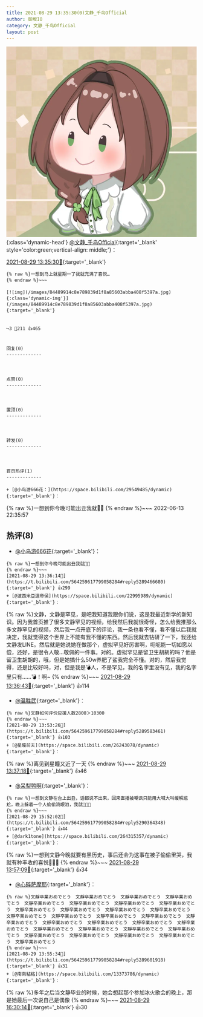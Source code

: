 ```yaml
---
title: 2021-08-29 13:35:30(0)文静_千鸟Official
author: 御坂IO
category: 文静_千鸟Official
layout: post
---
```


![img](/images/ac7482ed1b9a7f203dc68c0c4a77c488a27b108a.jpg){:class='dynamic-head'}
[@文静_千鸟Official](https://space.bilibili.com/667526012/dynamic){:target='_blank' style='color:green;vertical-align: middle;'}：

[2021-08-29 13:35:30🔗](https://t.bilibili.com/564259617799058284){:target='_blank'}

~~~
{% raw %}一想到马上就星期一了我就充满了喜悦…
{% endraw %}~~~

[![img](/images/84489914c8e789839d1f8a85603abba408f5397a.jpg){:class='dynamic-img'}](/images/84489914c8e789839d1f8a85603abba408f5397a.jpg){:target='_blank'}


↪️3 💬211 👍465


回复(0)
-------------



点赞(0)
-------------



置顶(0)
-------------



转发(0)
-------------



首页热评(1)
-------------

+ [@小鸟游666花：](https://space.bilibili.com/29549485/dynamic){:target='_blank'}：
~~~
{% raw %}一想到你今晚可能出丑我就🥰🥰
{% endraw %}~~~
2022-06-13 22:35:57


热评(8)
-------------

+ [@小鸟游666花](https://space.bilibili.com/29549485/dynamic){:target='_blank'}：
~~~
{% raw %}一想到你今晚可能出丑我就🥰🥰
{% endraw %}~~~
[2021-08-29 13:36:14🔗](https://t.bilibili.com/564259617799058284#reply5289466680){:target='_blank'} 👍299
+ [@波西米亞選帝侯](https://space.bilibili.com/22995989/dynamic){:target='_blank'}：
~~~
{% raw %}文静，文静是罕见，是吧我知道我跟你们说，这是我最近新学的新知识。因为我首页推了很多文静罕见的视频，给我然后我就很奇怪，怎么给我推那么多文静罕见的视频，然后我一点开底下的评论，我一条也看不懂，看不懂以后我就决定，我就觉得这个世界上不能有我不懂的东西。然后我就去钻研了一下，我还给文静发LINE。然后就是她说她在做那个，虚拟罕见好厉害啊，呃呃能一切如愿以偿，还好，是很令人敬...敬佩的一件事。对的。虚拟罕见是留卫生胡胡的吗？他是留卫生胡胡的，哦，但是她搞什么50w养肥了鲨我完全不懂。对的，然后我觉得，还是比较好吗，对，但是我是💣人，不是罕见，我的名字里没有见，我的名字里只有……💣！啊~
{% endraw %}~~~
[2021-08-29 13:36:43🔗](https://t.bilibili.com/564259617799058284#reply5289459179){:target='_blank'} 👍114
+ [@温胜武](https://space.bilibili.com/33630561/dynamic){:target='_blank'}：
~~~
{% raw %}文静如何评价应援人数2800＞10300
{% endraw %}~~~
[2021-08-29 13:53:26🔗](https://t.bilibili.com/564259617799058284#reply5289583461){:target='_blank'} 👍103
+ [@星瞳前夫](https://space.bilibili.com/26243078/dynamic){:target='_blank'}：
~~~
{% raw %}离见到星瞳又近了一天
{% endraw %}~~~
[2021-08-29 13:37:18🔗](https://t.bilibili.com/564259617799058284#reply5289470683){:target='_blank'} 👍46
+ [@呆梨鸭啊](https://space.bilibili.com/17887038/dynamic){:target='_blank'}：
~~~
{% raw %}一想到文静在台上出丑，话都说不出来，回来直播被嘲讽只能用大喊大叫缓解尴尬，晚上躲着一个人偷偷流眼泪，我就🥵🥵🥵
{% endraw %}~~~
[2021-08-29 15:52:02🔗](https://t.bilibili.com/564259617799058284#reply5290364348){:target='_blank'} 👍44
+ [@dark1tone](https://space.bilibili.com/264315357/dynamic){:target='_blank'}：
~~~
{% raw %}一想到文静今晚就要有黑历史，事后还会为这事在被子偷偷里哭，我就有种丰收的喜悦🥵🥵🥵
{% endraw %}~~~
[2021-08-29 13:57:09🔗](https://t.bilibili.com/564259617799058284#reply5289612058){:target='_blank'} 👍34
+ [@心碎萨摩耶](https://space.bilibili.com/157758800/dynamic){:target='_blank'}：
~~~
{% raw %}文靜卒業おめでとう　文靜卒業おめでとう　文靜卒業おめでとう　文靜卒業おめでとう　文靜卒業おめでとう　文靜卒業おめでとう　文靜卒業おめでとう　文靜卒業おめでとう　文靜卒業おめでとう　文靜卒業おめでとう　文靜卒業おめでとう　文靜卒業おめでとう　文靜卒業おめでとう　文靜卒業おめでとう　文靜卒業おめでとう　文靜卒業おめでとう　文靜卒業おめでとう　文靜卒業おめでとう　文靜卒業おめでとう　文靜卒業おめでとう　文靜卒業おめでとう　文靜卒業おめでとう　文靜卒業おめでとう　文靜卒業おめでとう　文靜卒業おめでとう　文靜卒業おめでとう　文靜卒業おめでとう　文靜卒業おめでとう　文靜卒業おめでとう　文靜卒業おめでとう
{% endraw %}~~~
[2021-08-29 13:55:34🔗](https://t.bilibili.com/564259617799058284#reply5289601918){:target='_blank'} 👍31
+ [@南南粘粘](https://space.bilibili.com/13373786/dynamic){:target='_blank'}：
~~~
{% raw %}多年之后当文静毕业的时候，她会想起那个参加冰火歌会的晚上，那是她最后一次说自己是偶像
{% endraw %}~~~
[2021-08-29 16:30:14🔗](https://t.bilibili.com/564259617799058284#reply5290627435){:target='_blank'} 👍30


